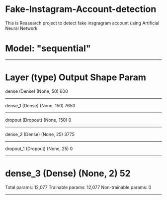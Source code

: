 # Fake-Instagram-Account-detection
This is Reasearch project to detect fake insgragram account using Artificial Neural Network


# Model: "sequential"
_________________________________________________________________
Layer (type)                 Output Shape              Param  
=================================================================
dense (Dense)                (None, 50)                600       
_________________________________________________________________
dense_1 (Dense)              (None, 150)               7650      
_________________________________________________________________
dropout (Dropout)            (None, 150)               0         
_________________________________________________________________
dense_2 (Dense)              (None, 25)                3775      
_________________________________________________________________
dropout_1 (Dropout)          (None, 25)                0         
_________________________________________________________________
dense_3 (Dense)              (None, 2)                 52        
=================================================================
Total params: 12,077
Trainable params: 12,077
Non-trainable params: 0
_________________________________________________________________
